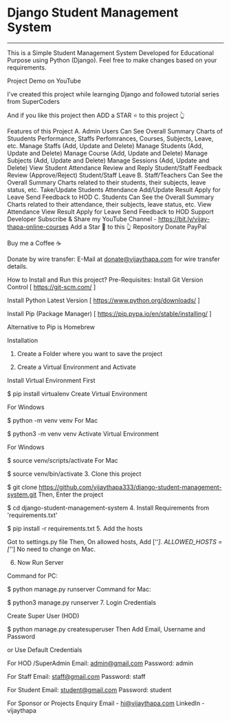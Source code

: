 <h1>Django Student Management System </h1><hr>
This is a Simple Student Management System Developed for Educational Purpose using Python (Django). Feel free to make changes based on your requirements.

Project Demo on YouTube

I've created this project while learnging Django and followed tutorial series from SuperCoders

And if you like this project then ADD a STAR ⭐️ to this project 👆

Features of this Project
A. Admin Users Can
See Overall Summary Charts of Stuudents Performance, Staffs Perfomrances, Courses, Subjects, Leave, etc.
Manage Staffs (Add, Update and Delete)
Manage Students (Add, Update and Delete)
Manage Course (Add, Update and Delete)
Manage Subjects (Add, Update and Delete)
Manage Sessions (Add, Update and Delete)
View Student Attendance
Review and Reply Student/Staff Feedback
Review (Approve/Reject) Student/Staff Leave
B. Staff/Teachers Can
See the Overall Summary Charts related to their students, their subjects, leave status, etc.
Take/Update Students Attendance
Add/Update Result
Apply for Leave
Send Feedback to HOD
C. Students Can
See the Overall Summary Charts related to their attendance, their subjects, leave status, etc.
View Attendance
View Result
Apply for Leave
Send Feedback to HOD
Support Developer
Subscribe & Share my YouTube Channel - https://bit.ly/vijay-thapa-online-courses
Add a Star 🌟 to this 👆 Repository
Donate
PayPal

Buy me a Coffee ☕️

Donate by wire transfer: E-Mail at donate@vijaythapa.com for wire transfer details.

How to Install and Run this project?
Pre-Requisites:
Install Git Version Control [ https://git-scm.com/ ]

Install Python Latest Version [ https://www.python.org/downloads/ ]

Install Pip (Package Manager) [ https://pip.pypa.io/en/stable/installing/ ]

Alternative to Pip is Homebrew

Installation
1. Create a Folder where you want to save the project

2. Create a Virtual Environment and Activate

Install Virtual Environment First

$  pip install virtualenv
Create Virtual Environment

For Windows

$  python -m venv venv
For Mac

$  python3 -m venv venv
Activate Virtual Environment

For Windows

$  source venv/scripts/activate
For Mac

$  source venv/bin/activate
3. Clone this project

$  git clone https://github.com/vijaythapa333/django-student-management-system.git
Then, Enter the project

$  cd django-student-management-system
4. Install Requirements from 'requirements.txt'

$  pip install -r requirements.txt
5. Add the hosts

Got to settings.py file
Then, On allowed hosts, Add [‘*’].
ALLOWED_HOSTS = ['*']
No need to change on Mac.

6. Now Run Server

Command for PC:

$ python manage.py runserver
Command for Mac:

$ python3 manage.py runserver
7. Login Credentials

Create Super User (HOD)

$  python manage.py createsuperuser
Then Add Email, Username and Password

or Use Default Credentials

For HOD /SuperAdmin Email: admin@gmail.com Password: admin

For Staff Email: staff@gmail.com Password: staff

For Student Email: student@gmail.com Password: student

For Sponsor or Projects Enquiry
Email - hi@vijaythapa.com
LinkedIn - vijaythapa
